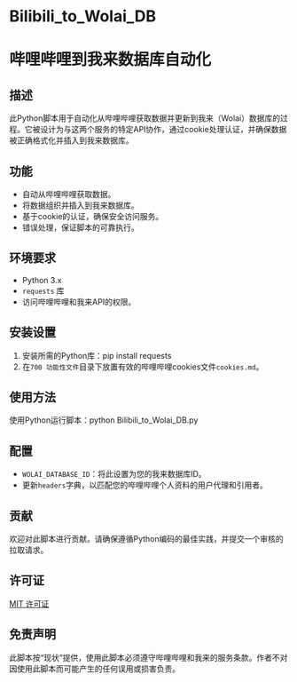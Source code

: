 # Bilibili_to_Wolai_DB
# 哔哩哔哩到我来数据库自动化

## 描述
此Python脚本用于自动化从哔哩哔哩获取数据并更新到我来（Wolai）数据库的过程。它被设计为与这两个服务的特定API协作，通过cookie处理认证，并确保数据被正确格式化并插入到我来数据库。

## 功能
- 自动从哔哩哔哩获取数据。
- 将数据组织并插入到我来数据库。
- 基于cookie的认证，确保安全访问服务。
- 错误处理，保证脚本的可靠执行。

## 环境要求
- Python 3.x
- `requests` 库
- 访问哔哩哔哩和我来API的权限。

## 安装设置
1. 安装所需的Python库：pip install requests
2. 在`700 功能性文件`目录下放置有效的哔哩哔哩cookies文件`cookies.md`。

## 使用方法
使用Python运行脚本：python Bilibili_to_Wolai_DB.py

## 配置
- `WOLAI_DATABASE_ID`：将此设置为您的我来数据库ID。
- 更新`headers`字典，以匹配您的哔哩哔哩个人资料的用户代理和引用者。

## 贡献
欢迎对此脚本进行贡献。请确保遵循Python编码的最佳实践，并提交一个审核的拉取请求。

## 许可证
[MIT 许可证](LICENSE)

## 免责声明
此脚本按“现状”提供，使用此脚本必须遵守哔哩哔哩和我来的服务条款。作者不对因使用此脚本而可能产生的任何误用或损害负责。

